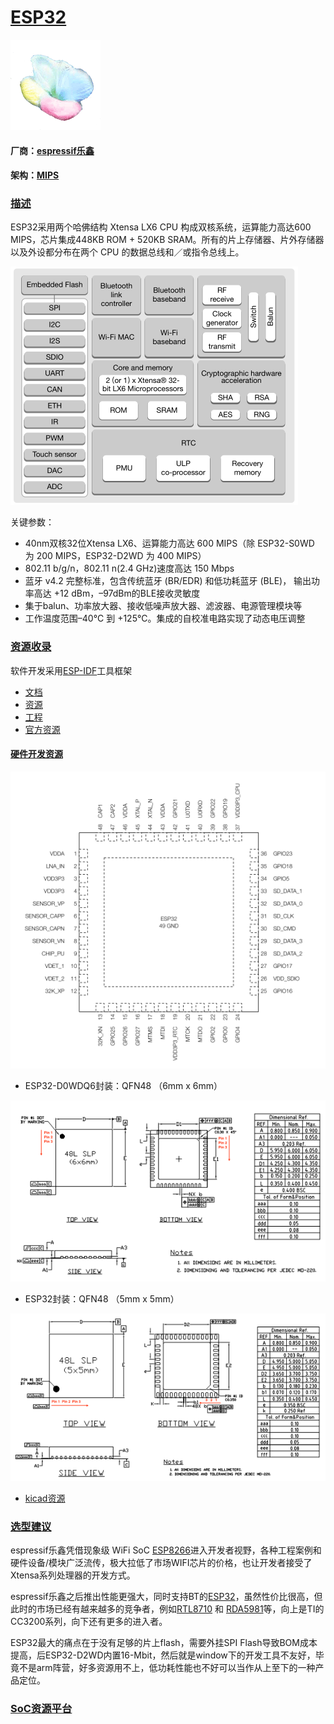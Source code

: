 ﻿# [ESP32](https://github.com/sochub/ESP32) 
[![sites](SoC/qitas.png)](http://www.qitas.cn)

#### 厂商：[espressif乐鑫](https://github.com/sochub/espressif)

#### 架构：[MIPS](https://github.com/sochub/MIPS)

### [描述](https://github.com/sochub/ESP32/wiki) 

ESP32采用两个哈佛结构 Xtensa LX6 CPU 构成双核系统，运算能力高达600 MIPS，芯片集成448KB ROM + 520KB SRAM。所有的片上存储器、片外存储器以及外设都分布在两个 CPU 的数据总线和／或指令总线上。

[![sites](docs/func.png)](http://www.qitas.cn)

关键参数：

* 40nm双核32位Xtensa LX6、运算能力高达 600 MIPS（除 ESP32-S0WD 为 200 MIPS，ESP32-D2WD
为 400 MIPS）
* 802.11 b/g/n，802.11 n(2.4 GHz)速度高达 150 Mbps
* 蓝牙 v4.2 完整标准，包含传统蓝牙 (BR/EDR) 和低功耗蓝牙 (BLE)， 输出功率高达 +12 dBm，–97dBm的BLE接收灵敏度
* 集于balun、功率放大器、接收低噪声放大器、滤波器、电源管理模块等
* 工作温度范围–40°C 到 +125°C。集成的自校准电路实现了动态电压调整

### [资源收录](https://github.com/sochub/ESP32)

软件开发采用[ESP-IDF](https://docs.espressif.com/projects/esp-idf/en/latest/get-started/index.html)工具框架

* [文档](docs/) 
* [资源](src/) 
* [工程](project/) 
* [官方资源](https://www.espressif.com/zh-hans/products/hardware/esp32/resources) 

#### [硬件开发资源](https://github.com/sochub/ESP32)

[![sites](docs/ESP32.png)](http://www.qitas.cn)

* ESP32-D0WDQ6封装：QFN48 （6mm x 6mm）

[![sites](docs/ESP32-6.png)](http://www.qitas.cn)

* ESP32封装：QFN48 （5mm x 5mm）

[![sites](docs/ESP32-5.png)](http://www.qitas.cn)

* [kicad资源](src/kicad/)


### [选型建议](https://github.com/sochub/ESP32)

espressif乐鑫凭借现象级 WiFi SoC [ESP8266](https://github.com/sochub/ESP8266)进入开发者视野，各种工程案例和硬件设备/模块广泛流传，极大拉低了市场WIFI芯片的价格，也让开发者接受了Xtensa系列处理器的开发方式。

espressif乐鑫之后推出性能更强大，同时支持BT的[ESP32](https://github.com/sochub/ESP32)，虽然性价比很高，但此时的市场已经有越来越多的竞争者，例如[RTL8710](https://github.com/sochub/RTL8710) 和 [RDA5981](https://github.com/sochub/RDA5981)等，向上是TI的CC3200系列，向下还有更多的进入者。

ESP32最大的痛点在于没有足够的片上flash，需要外挂SPI Flash导致BOM成本提高，后ESP32-D2WD内置16-Mbit，然后就是window下的开发工具不友好，毕竟不是arm阵营，好多资源用不上，低功耗性能也不好可以当作从上至下的一种产品定位。


###  [SoC资源平台](http://www.qitas.cn)   

